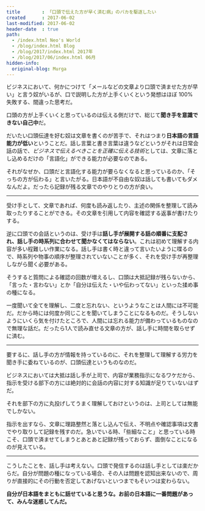 ```yaml
---
title        : 「口頭で伝えた方が早く済む病」のバカを駆逐したい
created      : 2017-06-02
last-modified: 2017-06-02
header-date  : true
path:
  - /index.html Neo's World
  - /blog/index.html Blog
  - /blog/2017/index.html 2017年
  - /blog/2017/06/index.html 06月
hidden-info:
  original-blog: Murga
---
```


ビジネスにおいて、何かにつけて「メールなどの文章より口頭で済ませた方が早い」と言う奴がいるが、口で説明した方が上手くいくという発想はほぼ 100% 失敗する、間違った思考だ。

口頭の方が上手くいくと思っているのは伝える側だけで、総じて**聞き手を意識できない自己中**だ。

だいたい口頭伝達を好む奴は文章を書くのが苦手で、それはつまり**日本語の言語能力が低い**ということだ。話し言葉と書き言葉は違うなどというがそれは日常会話の話で、*ビジネスで伝えるべきことを正確に伝える技術*としては、文章に落とし込めるだけの「言語化」ができる能力が必要なのである。

それがなぜか、口頭だと言語化する能力が要らなくなると思っているのか、「そっちの方が伝わる」と言いたがる。日本語が不自由な奴は話しても書いてもダメなんだよ。だったら記録が残る文章でのやりとりの方が良い。

-----

受け手として、文章であれば、何度も読み返したり、主述の関係を整理して読み取ったりすることができる。その文章を引用して内容を確認する返事が書けたりする。

逆に口頭での会話というのは、受け手は**話し手が展開する話の順番に支配され、話し手の時系列に合わせて聞かなくてはならない**。これは初めて理解する内容が多い程難しい作業になる。話し手は書く時と違って言いたいように喋るので、時系列や物事の順序が整理されていないことが多く、それを受け手が再整理しながら聞く必要がある。

そうすると質問による確認の回数が増えるし、口頭は大抵記録が残らないから、「言った・言わない」とか「自分は伝えた・いや伝わってない」といった揉め事の種になる。

一度聞いて全てを理解し、二度と忘れない、というようなことは人間には不可能だ。だから時には何度か同じことを聞いてしまうことになるものだ。そうしないようにいくら気を付けたところで、人間には忘れる能力が備わっているものなので無理な話だ。だったら1人で読み直せる文章の方が、話し手に時間を取らせずに済む。

-----

要するに、話し手の方が情報を持っているのに、それを整理して理解する労力を聞き手に委ねているのが、口頭伝達というものなのだ。

ビジネスにおいては大抵は話し手が上司で、内容が業務指示になるワケだから、指示を受ける部下の方には絶対的に会話の内容に対する知識が足りていないはずだ。

それを部下の方に丸投げしてうまく理解しておけというのは、上司としては無能でしかない。

指示を出すなら、文章に理路整然と落とし込んで伝え、不明点や確認事項は文書でやり取りして記録を残すのだ。急いでいる時、「些細なこと」と思っている時こそ、口頭で済ませてしまうとあとあと記録が残っておらず、面倒なことになるのが見えている。

-----

こうしたことを、話し手は考えない。口頭で発信するのは話し手としては楽だからだ。自分が問題の種になっている場合、その人は問題を認知出来ないので、周りが直接的にその行動を否定してあげないといつまでもそいつは変わらない。

**自分が日本語をまともに話せていると思うな。お前の日本語に一番問題があって、みんな迷惑してんだ。**
